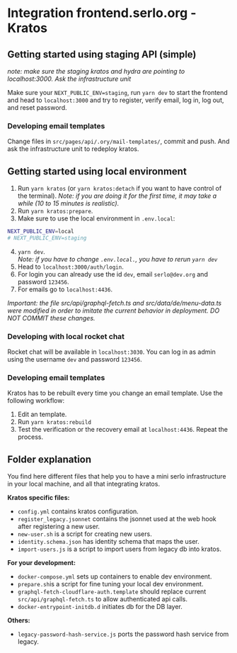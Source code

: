 # Integration frontend.serlo.org - Kratos

## Getting started using staging API (simple)

_note: make sure the staging kratos and hydra are pointing to localhost:3000. Ask the infrastructure unit_

Make sure your `NEXT_PUBLIC_ENV=staging`, run `yarn dev` to start the frontend and
head to `localhost:3000` and try to register, verify email, log in, log out, and reset password.

### Developing email templates

Change files in `src/pages/api/.ory/mail-templates/`, commit and push. And ask the infrastructure unit to redeploy kratos.

## Getting started using local environment

1. Run `yarn kratos` (or `yarn kratos:detach` if you want to have control of the terminal).
   _Note: if you are doing it for the first time, it may take a while (10 to 15 minutes is realistic)._
2. Run `yarn kratos:prepare`.
3. Make sure to use the local environment in `.env.local`:

```bash
NEXT_PUBLIC_ENV=local
# NEXT_PUBLIC_ENV=staging
```

4. `yarn dev`.  
   _Note: if you have to change `.env.local.`, you have to rerun `yarn dev`_
5. Head to `localhost:3000/auth/login`.
6. For login you can already use the id `dev`, email `serlo@dev.org` and password `123456`.
7. For emails go to `localhost:4436`.

_Important: the file src/api/graphql-fetch.ts and src/data/de/menu-data.ts were modified in order to imitate the current behavior in deployment. DO NOT COMMIT these changes._

### Developing with local rocket chat

Rocket chat will be available in `localhost:3030`.
You can log in as admin using the username `dev` and password `123456`.

### Developing email templates

Kratos has to be rebuilt every time you change an email template. Use the following workflow:

1. Edit an template.
2. Run `yarn kratos:rebuild`
3. Test the verification or the recovery email at `localhost:4436`. Repeat the process.

## Folder explanation

You find here different files that help you to have a mini serlo infrastructure in your local machine, and all that integrating kratos.

**Kratos specific files:**

- `config.yml` contains kratos configuration.
- `register_legacy.jsonnet` contains the jsonnet used at the web hook after registering a new user.
- `new-user.sh` is a script for creating new users.
- `identity.schema.json` has identity schema that maps the user.
- `import-users.js` is a script to import users from legacy db into kratos.

**For your development:**

- `docker-compose.yml` sets up containers to enable dev environment.
- `prepare.sh`is a script for fine tuning your local dev environment.
- `graphql-fetch-cloudflare-auth.template` should replace current `src/api/graphql-fetch.ts` to allow authenticated api calls.
- `docker-entrypoint-initdb.d` initiates db for the DB layer.

**Others:**

- `legacy-password-hash-service.js` ports the password hash service from legacy.
